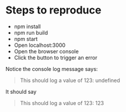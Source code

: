 # Steps to reproduce

- npm install
- npm run build
- npm start
- Open localhost:3000
- Open the browser console
- Click the button to trigger an error

Notice the console log message says:
> This should log a value of 123: undefined

It should say
> This should log a value of 123: 123
